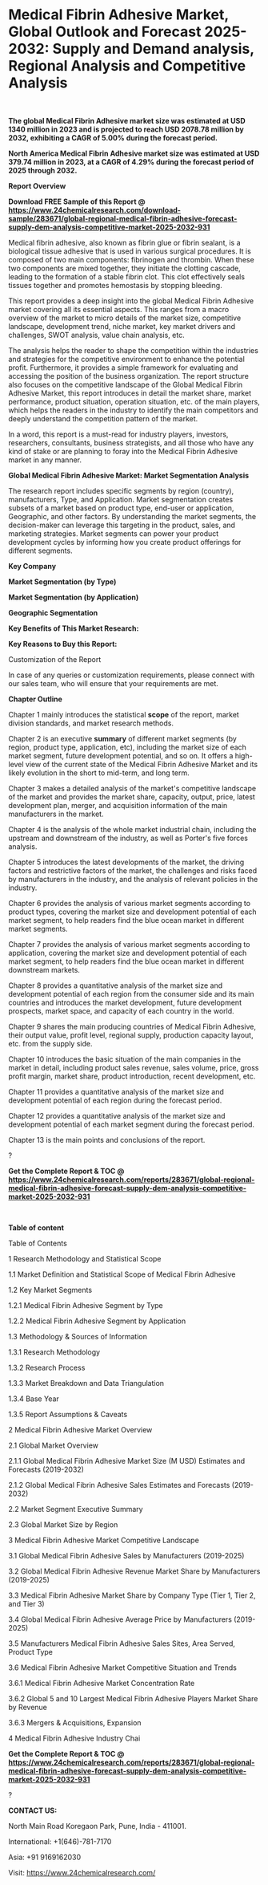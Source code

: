 <h1>Medical Fibrin Adhesive Market, Global Outlook and Forecast 2025-2032: Supply and Demand analysis, Regional Analysis and Competitive Analysis</h1><br/><p><strong>The global Medical Fibrin Adhesive market size was estimated at USD 1340 million in 2023 and is projected to reach USD 2078.78 million by 2032, exhibiting a <strong>CAGR</strong> of 5.00% during the forecast period.</strong></p>
 
 
 
 <p><strong>North America Medical Fibrin Adhesive market size was estimated at USD 379.74 million in 2023, at a <strong>CAGR</strong> of 4.29% during the forecast period of 2025 through 2032.</strong></p>
 
 
 
 <p><strong>Report Overview</strong></p>
 
 
 
 <div><b>Download FREE Sample of this Report @ <a href="https://www.24chemicalresearch.com/download-sample/283671/global-regional-medical-fibrin-adhesive-forecast-supply-dem-analysis-competitive-market-2025-2032-931">https://www.24chemicalresearch.com/download-sample/283671/global-regional-medical-fibrin-adhesive-forecast-supply-dem-analysis-competitive-market-2025-2032-931</a></b></div>
 
 
 
 <p>Medical fibrin adhesive, also known as fibrin glue or fibrin sealant, is a biological tissue adhesive that is used in various surgical procedures. It is composed of two main components: fibrinogen and thrombin. When these two components are mixed together, they initiate the clotting cascade, leading to the formation of a stable fibrin clot. This clot effectively seals tissues together and promotes hemostasis by stopping bleeding.</p>
 
 
 
 <p>This report provides a deep insight into the global Medical Fibrin Adhesive market covering all its essential aspects. This ranges from a macro overview of the market to micro details of the market size, competitive landscape, development trend, niche market, key market drivers and challenges, SWOT analysis, value chain analysis, etc.</p>
 
 
 
 <p>The analysis helps the reader to shape the competition within the industries and strategies for the competitive environment to enhance the potential profit. Furthermore, it provides a simple framework for evaluating and accessing the position of the business organization. The report structure also focuses on the competitive landscape of the Global Medical Fibrin Adhesive Market, this report introduces in detail the market share, market performance, product situation, operation situation, etc. of the main players, which helps the readers in the industry to identify the main competitors and deeply understand the competition pattern of the market.</p>
 
 
 
 <p>In a word, this report is a must-read for industry players, investors, researchers, consultants, business strategists, and all those who have any kind of stake or are planning to foray into the Medical Fibrin Adhesive market in any manner.</p>
 
 
 
 <p><strong>Global Medical Fibrin Adhesive Market: Market Segmentation Analysis</strong></p>
 
 
 
 <p>The research report includes specific segments by region (country), manufacturers, Type, and Application. Market segmentation creates subsets of a market based on product type, end-user or application, Geographic, and other factors. By understanding the market segments, the decision-maker can leverage this targeting in the product, sales, and marketing strategies. Market segments can power your product development cycles by informing how you create product offerings for different segments.</p>
 
 
 
 <p><strong>Key Company</strong></p>
 
 
 
 <p><strong>Market Segmentation (by Type)</strong></p>
 
 
 
 <p><strong>Market Segmentation (<strong>by Application</strong>)</strong></p>
 
 
 
 <p><strong>Geographic Segmentation</strong></p>
 
 
 
 <p><strong>Key Benefits of This Market Research:</strong></p>
 
 
 
 <p><strong>Key <strong>Reasons to Buy</strong> this Report:</strong></p>
 
 
 
 <p>Customization of the Report</p>
 
 
 
 <p>In case of any queries or customization requirements, please connect with our sales team, who will ensure that your requirements are met.</p>
 
 
 
 <p><strong>Chapter Outline</strong></p>
 
 
 
 <p>Chapter 1 mainly introduces the statistical <strong>scope</strong> of the report, market division standards, and market research methods.</p>
 
 
 
 <p>Chapter 2 is an executive <strong>summary</strong> of different market segments (by region, product type, application, etc), including the market size of each market segment, future development potential, and so on. It offers a high-level view of the current state of the Medical Fibrin Adhesive Market and its likely evolution in the short to mid-term, and long term.</p>
 
 
 
 <p>Chapter 3 makes a detailed analysis of the market&#39;s competitive landscape of the market and provides the market share, capacity, output, price, latest development plan, merger, and acquisition information of the main manufacturers in the market.</p>
 
 
 
 <p>Chapter 4 is the analysis of the whole market industrial chain, including the upstream and downstream of the industry, as well as Porter&#39;s five forces analysis.</p>
 
 
 
 <p>Chapter 5 introduces the latest developments of the market, the driving factors and restrictive factors of the market, the challenges and risks faced by manufacturers in the industry, and the analysis of relevant policies in the industry.</p>
 
 
 
 <p>Chapter 6 provides the analysis of various market segments according to product types, covering the market size and development potential of each market segment, to help readers find the blue ocean market in different market segments.</p>
 
 
 
 <p>Chapter 7 provides the analysis of various market segments according to application, covering the market size and development potential of each market segment, to help readers find the blue ocean market in different downstream markets.</p>
 
 
 
 <p>Chapter 8 provides a quantitative analysis of the market size and development potential of each region from the consumer side and its main countries and introduces the market development, future development prospects, market space, and capacity of each country in the world.</p>
 
 
 
 <p>Chapter 9 shares the main producing countries of Medical Fibrin Adhesive, their output value, profit level, regional supply, production capacity layout, etc. from the supply side.</p>
 
 
 
 <p>Chapter 10 introduces the basic situation of the main companies in the market in detail, including product sales revenue, sales volume, price, gross profit margin, market share, product introduction, recent development, etc.</p>
 
 
 
 <p>Chapter 11 provides a quantitative analysis of the market size and development potential of each region during the forecast period.</p>
 
 
 
 <p>Chapter 12 provides a quantitative analysis of the market size and development potential of each market segment during the forecast period.</p>
 
 
 
 <p>Chapter 13 is the main points and conclusions of the report.</p>
 
 
 
 <p>? </p>
 
 
 
 <div><b>Get the Complete Report & TOC @ <a href="https://www.24chemicalresearch.com/reports/283671/global-regional-medical-fibrin-adhesive-forecast-supply-dem-analysis-competitive-market-2025-2032-931">https://www.24chemicalresearch.com/reports/283671/global-regional-medical-fibrin-adhesive-forecast-supply-dem-analysis-competitive-market-2025-2032-931</a></b></div>
 
 
 
 <p><br />
 
 <b>Table of content</b></p>
 
 
 
 <p>Table of Contents<br />
 
 1 Research Methodology and Statistical Scope<br />
 
 1.1 Market Definition and Statistical Scope of Medical Fibrin Adhesive<br />
 
 1.2 Key Market Segments<br />
 
 1.2.1 Medical Fibrin Adhesive Segment by Type<br />
 
 1.2.2 Medical Fibrin Adhesive Segment by Application<br />
 
 1.3 Methodology & Sources of Information<br />
 
 1.3.1 Research Methodology<br />
 
 1.3.2 Research Process<br />
 
 1.3.3 Market Breakdown and Data Triangulation<br />
 
 1.3.4 Base Year<br />
 
 1.3.5 Report Assumptions & Caveats<br />
 
 2 Medical Fibrin Adhesive Market Overview<br />
 
 2.1 Global Market Overview<br />
 
 2.1.1 Global Medical Fibrin Adhesive Market Size (M USD) Estimates and Forecasts (2019-2032)<br />
 
 2.1.2 Global Medical Fibrin Adhesive Sales Estimates and Forecasts (2019-2032)<br />
 
 2.2 Market Segment Executive Summary<br />
 
 2.3 Global Market Size by Region<br />
 
 3 Medical Fibrin Adhesive Market Competitive Landscape<br />
 
 3.1 Global Medical Fibrin Adhesive Sales by Manufacturers (2019-2025)<br />
 
 3.2 Global Medical Fibrin Adhesive Revenue Market Share by Manufacturers (2019-2025)<br />
 
 3.3 Medical Fibrin Adhesive Market Share by Company Type (Tier 1, Tier 2, and Tier 3)<br />
 
 3.4 Global Medical Fibrin Adhesive Average Price by Manufacturers (2019-2025)<br />
 
 3.5 Manufacturers Medical Fibrin Adhesive Sales Sites, Area Served, Product Type<br />
 
 3.6 Medical Fibrin Adhesive Market Competitive Situation and Trends<br />
 
 3.6.1 Medical Fibrin Adhesive Market Concentration Rate<br />
 
 3.6.2 Global 5 and 10 Largest Medical Fibrin Adhesive Players Market Share by Revenue<br />
 
 3.6.3 Mergers & Acquisitions, Expansion<br />
 
 4 Medical Fibrin Adhesive Industry Chai</p>
 
 
 
 <div><b>Get the Complete Report & TOC @ <a href="https://www.24chemicalresearch.com/reports/283671/global-regional-medical-fibrin-adhesive-forecast-supply-dem-analysis-competitive-market-2025-2032-931">https://www.24chemicalresearch.com/reports/283671/global-regional-medical-fibrin-adhesive-forecast-supply-dem-analysis-competitive-market-2025-2032-931</a></b></div>
 
 
 
 <p>? </p>
 
 
 
 <p><b>CONTACT US:</b><br />
 
 North Main Road Koregaon Park, Pune, India - 411001.<br />
 
 International: +1(646)-781-7170<br />
 
 Asia: +91 9169162030<br />
 
 Visit: <a href="https://www.24chemicalresearch.com/">https://www.24chemicalresearch.com/</a></p>